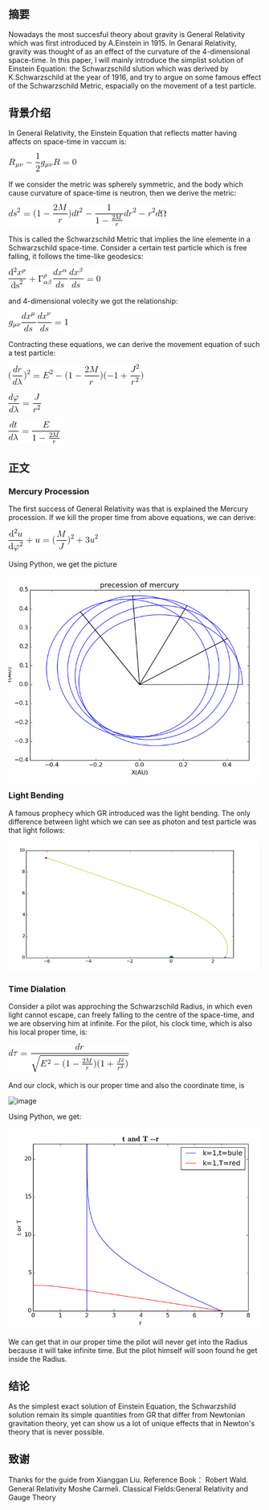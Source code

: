 ## 摘要
Nowadays the most succesful theory about gravity is General Relativity which was first introduced by A.Einstein in 1915. In Genaral 
Relativity, gravity was thought of as an effect of the curvature of the 4-dimensional space-time. In this paper, I will mainly
introduce the simplist solution of Einstein Equation: the Schwarzschild slution which was derived by K.Schwarzschild at the year 
of 1916, and try to argue on some famous effect of the Schwarzschild Metric, espacially on the movement of a test particle.

## 背景介绍
In General Relativity, the Einstein Equation that reflects matter having affects on space-time in vaccum is:

![image](https://github.com/pycll/computationalphysics_N2015301020174/blob/master/Examination/Einstein_Equation.png)

If we consider the metric was spherely symmetric, and the body which cause curvature of space-time is neutron, then we derive the metric:

![image](https://github.com/pycll/computationalphysics_N2015301020174/blob/master/Examination/Schwarzschild_Metric.png)

This is called the Schwarzschild Metric that implies the line elemente in a Schwarzschild space-time.
Consider a certain test particle which is free falling, it follows the time-like geodesics:

![image](https://github.com/pycll/computationalphysics_N2015301020174/blob/master/Examination/Geodesic.png)

and 4-dimensional volecity we got the relationship:

![image](https://github.com/pycll/computationalphysics_N2015301020174/blob/master/Examination/Timelike_Vector.png)

Contracting these equations, we can derive the movement equation of such a test particle:

![image](https://github.com/pycll/computationalphysics_N2015301020174/blob/master/Examination/Radius.png)

![image](https://github.com/pycll/computationalphysics_N2015301020174/blob/master/Examination/Degree.png)

![image](https://github.com/pycll/computationalphysics_N2015301020174/blob/master/Examination/Coordinate_time.png)

## 正文
### Mercury Procession
The first success of General Relativity was that is explained the Mercury procession. If we kill the proper time from above 
equations, we can derive:

![image](https://github.com/pycll/computationalphysics_N2015301020174/blob/master/Examination/Mercury_Procession.png)

Using Python, we get the picture

![image](https://github.com/pycll/computationalphysics_N2015301020174/blob/master/Examination/Mercury_Procession_Result.png)


### Light Bending
A famous prophecy which GR introduced was the light bending. The only difference between light which we can see as photon and test particle was that light follows:

![image](https://github.com/pycll/computationalphysics_N2015301020174/blob/master/Examination/Light_Bending_Result.png)


### Time Dialation
Consider a pilot was approching the Schwarzschild Radius, in which even light cannot escape, can freely falling to the centre 
of the space-time, and we are observing him at infinite. For the pilot, his clock time, which is also his local proper time, 
is:

![image](https://github.com/pycll/computationalphysics_N2015301020174/blob/master/Examination/Proper_time_BH.png)

And our clock, which is our proper time and also the coordinate time, is

![image](https://github.com/pycll/computationalphysics_N2015301020174/blob/master/Examination/Coodiante_time_BH.png)

Using Python, we get:

![image](https://github.com/pycll/computationalphysics_N2015301020174/blob/master/Examination/Time_Dialation_Result.png)


We can get that in our proper time the pilot will never get into the Radius because it will take infinite time. But the pilot 
himself will soon found he get inside the Radius.

## 结论
As the simplest exact solution of Einstein Equation, the Schwarzshild solution remain its simple quantities from GR that differ 
from Newtonian gravitation theory, yet can show us a lot of unique effects that in Newton's theory that is never possible.

## 致谢
Thanks for the guide from Xianggan Liu.
Reference Book：
Robert Wald. General Relativity
Moshe Carmeli. Classical Fields:General Relativity and Gauge Theory



